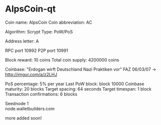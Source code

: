 # AlpsCoin-qt

Coin name:	AlpsCoin
Coin abbreviation:	AC

Algorithm:	Scrypt
Type:	PoW/PoS

Address letter:	A

RPC port	10992
P2P port	10991

Block reward:	10 coins
Total coin supply:	4200000 coins


Coinbase: "Erdogan wirft Deutschland Nazi Praktiken vor" 
FAZ 06/03/07 -> http://imgur.com/a/z2LHJ


PoS percentage:	5% per year
Last PoW block:	block 10000
Coinbase maturity:	20 blocks
Target spacing:	64 seconds
Target timespan:	1 block
Transaction confirmations:	6 blocks

Seednode 1	
node.walletbuilders.com

more added soon!
